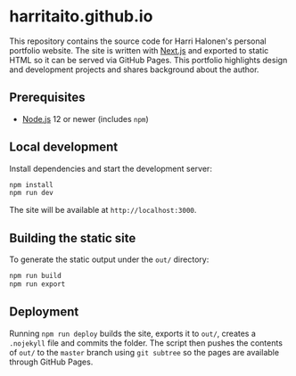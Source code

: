 # harritaito.github.io

This repository contains the source code for Harri Halonen's personal portfolio website. The site is written with [Next.js](https://nextjs.org/) and exported to static HTML so it can be served via GitHub Pages.
This portfolio highlights design and development projects and shares background about the author.


## Prerequisites

- [Node.js](https://nodejs.org/) 12 or newer (includes `npm`)

## Local development

Install dependencies and start the development server:

```bash
npm install
npm run dev
```

The site will be available at `http://localhost:3000`.

## Building the static site

To generate the static output under the `out/` directory:

```bash
npm run build
npm run export
```

## Deployment

Running `npm run deploy` builds the site, exports it to `out/`, creates a `.nojekyll` file and commits the folder. The script then pushes the contents of `out/` to the `master` branch using `git subtree` so the pages are available through GitHub Pages.

